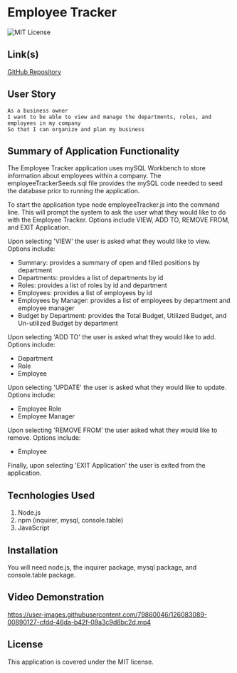 # Employee Tracker

![MIT License](https://img.shields.io/badge/License-MIT-yellow.svg)

## Link(s)

[GitHub Repository](https://github.com/emangano2816/employee_tracker)

## User Story

```text
As a business owner
I want to be able to view and manage the departments, roles, and employees in my company
So that I can organize and plan my business
```

## Summary of Application Functionality

The Employee Tracker application uses mySQL Workbench to store information about employees within a company.  The employeeTrackerSeeds.sql file provides the mySQL code needed to seed the database prior to running the application.  

To start the application type node employeeTracker.js into the command line.  This will prompt the system to ask the user what they would like to do with the Employee Tracker.  Options include VIEW, ADD TO, REMOVE FROM, and EXIT Application.

Upon selecting 'VIEW' the user is asked what they would like to view.  Options include: 
   * Summary: provides a summary of open and filled positions by department
   * Departments: provides a list of departments by id
   * Roles: provides a list of roles by id and department
   * Employees: provides a list of employees by id
   * Employees by Manager: provides a list of employees by department and employee manager
   * Budget by Department: provides the Total Budget, Utilized Budget, and Un-utilized Budget by department

Upon selecting 'ADD TO' the user is asked what they would like to add.  Options include:
   * Department
   * Role
   * Employee

Upon selecting 'UPDATE' the user is asked what they would like to update. Options include:
   * Employee Role
   * Employee Manager

Upon selecting 'REMOVE FROM' the user asked what they would like to remove.  Options include:
   * Employee

Finally, upon selecting 'EXIT Application' the user is exited from the application.
   
## Tecnhologies Used

1. Node.js
2. npm (inquirer, mysql, console.table)
4. JavaScript

## Installation

You will need node.js, the inquirer package, mysql package, and console.table package.

## Video Demonstration

https://user-images.githubusercontent.com/79860046/126083089-00890127-cfdd-46da-b42f-09a3c9d8bc2d.mp4

## License

This application is covered under the MIT license.
